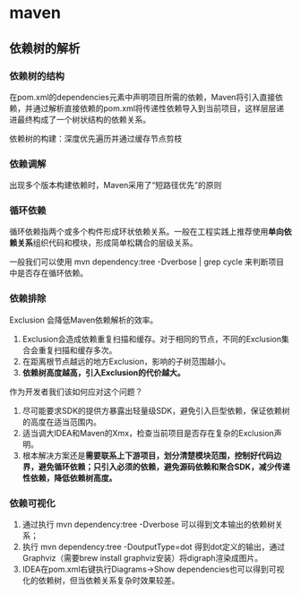 # maven

## 依赖树的解析

### 依赖树的结构

在pom.xml的dependencies元素中声明项目所需的依赖，Maven将引入直接依赖，并通过解析直接依赖的pom.xml将传递性依赖导入到当前项目，这样层层递进最终构成了一个树状结构的依赖关系。

依赖树的构建：深度优先遍历并通过缓存节点剪枝

### 依赖调解

出现多个版本构建依赖时，Maven采用了“短路径优先”的原则

### 循环依赖

循环依赖指两个或多个构件形成环状依赖关系。一般在工程实践上推荐使用**单向依赖关系**组织代码和模块，形成简单松耦合的层级关系。

一般我们可以使用 mvn dependency:tree -Dverbose | grep cycle 来判断项目中是否存在循环依赖。

### 依赖排除

Exclusion 会降低Maven依赖解析的效率。

1. Exclusion会造成依赖重复扫描和缓存。对于相同的节点，不同的Exclusion集合会重复扫描和缓存多次。
2. 在距离根节点越远的地方Exclusion，影响的子树范围越小。
3. **依赖树高度越高，引入Exclusion的代价越大。**

作为开发者我们该如何应对这个问题？

1. 尽可能要求SDK的提供方暴露出轻量级SDK，避免引入巨型依赖，保证依赖树的高度在适当范围内。
2. 适当调大IDEA和Maven的Xmx，检查当前项目是否存在复杂的Exclusion声明。
3. 根本解决方案还是**需要联系上下游项目，划分清楚模块范围，控制好代码边界，避免循环依赖；只引入必须的依赖，避免源码依赖和聚合SDK，减少传递性依赖，降低依赖树高度。**

### 依赖可视化

1. 通过执行 mvn dependency:tree -Dverbose 可以得到文本输出的依赖树关系；
2. 执行 mvn dependency:tree -DoutputType=dot 得到dot定义的输出，通过Graphviz（需要brew install graphviz安装）将digraph渲染成图片。
3. IDEA在pom.xml右键执行Diagrams→Show dependencies也可以得到可视化的依赖树，但当依赖关系复杂时效果较差。